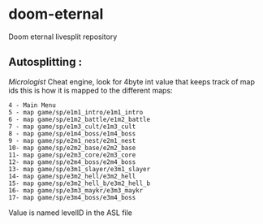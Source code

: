 # doom-eternal
Doom eternal livesplit repository

## Autosplitting : 
*Micrologist*
Cheat engine, look for 4byte int value that keeps track of map ids this is how it is mapped to the different maps:

```
4 - Main Menu
5 - map game/sp/e1m1_intro/e1m1_intro
6 - map game/sp/e1m2_battle/e1m2_battle
7 - map game/sp/e1m3_cult/e1m3_cult
8 - map game/sp/e1m4_boss/e1m4_boss
9 - map game/sp/e2m1_nest/e2m1_nest
10- map game/sp/e2m2_base/e2m2_base
11- map game/sp/e2m3_core/e2m3_core
12- map game/sp/e2m4_boss/e2m4_boss
13- map game/sp/e3m1_slayer/e3m1_slayer
14- map game/sp/e3m2_hell/e3m2_hell
15- map game/sp/e3m2_hell_b/e3m2_hell_b
16- map game/sp/e3m3_maykr/e3m3_maykr
17- map game/sp/e3m4_boss/e3m4_boss
```
Value is named levelID in the ASL file 
